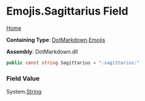 # Emojis\.Sagittarius Field

[Home](../../../README.md)

**Containing Type**: [DotMarkdown](../../README.md)\.[Emojis](../README.md)

**Assembly**: DotMarkdown\.dll

```csharp
public const string Sagittarius = ":sagittarius:"
```

### Field Value

System\.[String](https://docs.microsoft.com/en-us/dotnet/api/system.string)